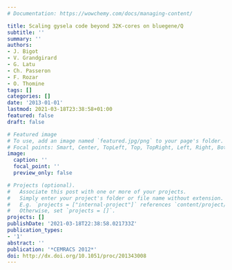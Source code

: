 ```yaml
---
# Documentation: https://wowchemy.com/docs/managing-content/

title: Scaling gysela code beyond 32K-cores on bluegene/Q
subtitle: ''
summary: ''
authors:
- J. Bigot
- V. Grandgirard
- G. Latu
- Ch. Passeron
- F. Rozar
- O. Thomine
tags: []
categories: []
date: '2013-01-01'
lastmod: 2021-03-18T23:38:58+01:00
featured: false
draft: false

# Featured image
# To use, add an image named `featured.jpg/png` to your page's folder.
# Focal points: Smart, Center, TopLeft, Top, TopRight, Left, Right, BottomLeft, Bottom, BottomRight.
image:
  caption: ''
  focal_point: ''
  preview_only: false

# Projects (optional).
#   Associate this post with one or more of your projects.
#   Simply enter your project's folder or file name without extension.
#   E.g. `projects = ["internal-project"]` references `content/project/deep-learning/index.md`.
#   Otherwise, set `projects = []`.
projects: []
publishDate: '2021-03-18T22:38:58.021733Z'
publication_types:
- '1'
abstract: ''
publication: '*CEMRACS 2012*'
doi: http://dx.doi.org/10.1051/proc/201343008
---
```

